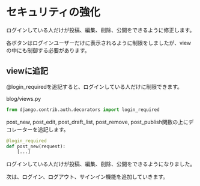 # セキュリティの強化

ログインしている人だけが投稿、編集、削除、公開をできるように修正します。

各ボタンはログインユーザーだけに表示されるように制限をしましたが、viewの中にも制御する必要があります。

## viewに追記

@login_requiredを追記すると、ログインしている人だけに制限できます。

blog/views.py
```python
from django.contrib.auth.decorators import login_required
```

post_new, post_edit, post_draft_list, post_remove, post_publish関数の上にデコレーターを追記します。

```python
@login_required
def post_new(request):
    [...]
```

ログインしている人だけが投稿、編集、削除、公開をできるようになりました。

次は、ログイン、ログアウト、サインイン機能を追加していきます。
